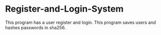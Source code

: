 # Register-and-Login-System
This program has a user register and login. This program saves users and hashes passwords in sha256.
